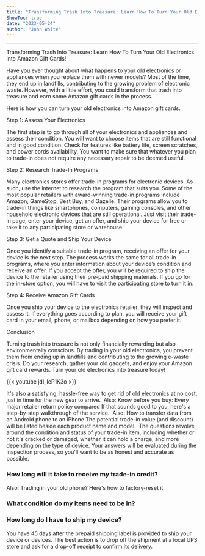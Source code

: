 ```yaml
---
title: "Transforming Trash Into Treasure: Learn How To Turn Your Old Electronics into Amazon Gift Cards!"
ShowToc: true 
date: "2023-05-24"
author: "John White"
---
```

*****
Transforming Trash Into Treasure: Learn How To Turn Your Old Electronics into Amazon Gift Cards!
  
Have you ever thought about what happens to your old electronics or appliances when you replace them with newer models? Most of the time, they end up in landfills, contributing to the growing problem of electronic waste. However, with a little effort, you could transform that trash into treasure and earn some Amazon gift cards in the process.

Here is how you can turn your old electronics into Amazon gift cards.

Step 1: Assess Your Electronics

The first step is to go through all of your electronics and appliances and assess their condition. You will want to choose items that are still functional and in good condition. Check for features like battery life, screen scratches, and power cords availability. You want to make sure that whatever you plan to trade-in does not require any necessary repair to be deemed useful.

Step 2: Research Trade-In Programs

Many electronics stores offer trade-in programs for electronic devices. As such, use the internet to research the program that suits you. Some of the most popular retailers with award-winning trade-in programs include Amazon, GameStop, Best Buy, and Gazelle. Their programs allow you to trade-in things like smartphones, computers, gaming consoles, and other household electronic devices that are still operational. Just visit their trade-in page, enter your device, get an offer, and ship your device for free or take it to any participating store or warehouse.

Step 3: Get a Quote and Ship Your Device

Once you identify a suitable trade-in program, receiving an offer for your device is the next step. The process works the same for all trade-in programs, where you enter information about your device’s condition and receive an offer. If you accept the offer, you will be required to ship the device to the retailer using their pre-paid shipping materials. If you go for the in-store option, you will have to visit the participating store to turn it in.

Step 4: Receive Amazon Gift Cards

Once you ship your device to the electronics retailer, they will inspect and assess it. If everything goes according to plan, you will receive your gift card in your email, phone, or mailbox depending on how you prefer it.

Conclusion

Turning trash into treasure is not only financially rewarding but also environmentally conscious. By trading in your old electronics, you prevent them from ending up in landfills and contributing to the growing e-waste crisis. Do your research, gather your old gadgets, and enjoy your Amazon gift card rewards. Turn your old electronics into treasure today!

{{< youtube jdI_IeP1K3o >}} 



It's also a satisfying, hassle-free way to get rid of old electronics at no cost, just in time for the new gear to arrive. 
Also: Know before you buy: Every major retailer return policy compared
If that sounds good to you, here's a step-by-step walkthrough of the service. 
Also: How to transfer data from an Android phone to an iPhone
The potential trade-in value (and discount) will be listed beside each product name and model. 
The questions revolve around the condition and status of your trade-in item, including whether or not it's cracked or damaged, whether it can hold a charge, and more depending on the type of device. Your answers will be evaluated during the inspection process, so you'll want to be as honest and accurate as possible. 

 
### How long will it take to receive my trade-in credit? 


Also: Trading in your old phone? Here's how to factory-reset it

 
### What condition do my items need to be in? 
 
### How long do I have to ship my device?  


You have 45 days after the prepaid shipping label is provided to ship your device or devices. The best action is to drop off the shipment at a local UPS store and ask for a drop-off receipt to confirm its delivery.





